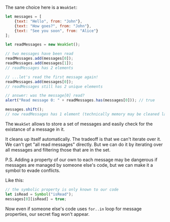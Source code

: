 The sane choice here is a `WeakSet`:

```js run
let messages = [
    {text: "Hello", from: "John"},
    {text: "How goes?", from: "John"},
    {text: "See you soon", from: "Alice"}
];

let readMessages = new WeakSet();

// two messages have been read
readMessages.add(messages[0]);
readMessages.add(messages[1]);
// readMessages has 2 elements

// ...let's read the first message again!
readMessages.add(messages[0]);
// readMessages still has 2 unique elements

// answer: was the message[0] read?
alert("Read message 0: " + readMessages.has(messages[0])); // true

messages.shift();
// now readMessages has 1 element (technically memory may be cleaned later)
```

The `WeakSet` allows to store a set of messages and easily check for the existance of a message in it.

It cleans up itself automatically. The tradeoff is that we can't iterate over it. We can't get "all read messages" directly. But we can do it by iterating over all messages and filtering those that are in the set.

P.S. Adding a property of our own to each message may be dangerous if messages are managed by someone else's code, but we can make it a symbol to evade conflicts.

Like this:
```js
// the symbolic property is only known to our code
let isRead = Symbol("isRead");
messages[0][isRead] = true;
```

Now even if someone else's code uses `for..in` loop for message properties, our secret flag won't appear.
